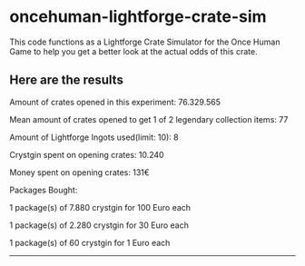 # oncehuman-lightforge-crate-sim
This code functions as a Lightforge Crate Simulator for the Once Human Game to help you get a better look at the actual odds of this crate.

Here are the results
-----------------------------------------------------------------------------
Amount of crates opened in this experiment: 76.329.565	

Mean amount of crates opened to get 1 of 2 legendary collection items: 77	

Amount of Lightforge Ingots used(limit: 10): 8	

Crystgin spent on opening crates: 10.240	

Money spent on opening crates: 131€	



Packages Bought:	

1 package(s) of 7.880 crystgin for 100 Euro each	

1 package(s) of 2.280 crystgin for 30 Euro each	

1 package(s) of 60 crystgin for 1 Euro each	

-----------------------------------------------------------------------------

